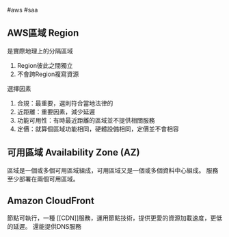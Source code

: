 #aws #saa 

## AWS區域 Region

是實際地理上的分隔區域
1. Region彼此之間獨立
2. 不會跨Region複寫資源

選擇因素
1. 合規：最重要，選則符合當地法律的
2. 近距離：重要因素，減少延遲
3. 功能可用性：有時最近距離的區域並不提供相關服務
4. 定價：就算個區域功能相同，硬體設備相同，定價並不會相容

## 可用區域 Availability Zone (AZ)
區域是一個或多個可用區域組成，可用區域又是一個或多個資料中心組成。
服務至少部署在兩個可用區域。

## Amazon CloudFront
節點可執行，一種 [[CDN]]服務，運用節點技術，提供更愛的資源加載速度，更低的延遲。
還能提供DNS服務